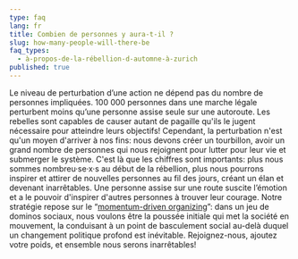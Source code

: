 ```yaml
---
type: faq
lang: fr
title: Combien de personnes y aura-t-il ?
slug: how-many-people-will-there-be
faq_types:
  - à-propos-de-la-rébellion-d-automne-à-zurich
published: true
---
```

Le niveau de perturbation d’une action ne dépend pas du nombre de personnes impliquées. 100 000 personnes dans une marche légale perturbent moins qu’une personne assise seule sur une autoroute. Les rebelles sont capables de causer autant de pagaille qu'ils le jugent nécessaire pour atteindre leurs objectifs! Cependant, la perturbation n'est qu'un moyen d'arriver à nos fins: nous devons créer un tourbillon, avoir un grand nombre de personnes qui nous rejoignent pour lutter pour leur vie et submerger le système. C'est là que les chiffres sont importants: plus nous sommes nombreu·se·x·s au début de la rébellion, plus nous pourrons inspirer et attirer de nouvelles personnes au fil des jours, créant un élan et devenant inarrêtables. Une personne assise sur une route suscite l’émotion et a le pouvoir d'inspirer d'autres personnes à trouver leur courage. Notre stratégie repose sur le “[momentum-driven organizing](https://by2020weriseup.net/assets/presentations/Presentation-momentum-driven-organising-EN.pdf)”: dans un jeu de dominos sociaux, nous voulons être la poussée initiale qui met la société en mouvement, la conduisant à un point de basculement social au-delà duquel un changement politique profond est inévitable. Rejoignez-nous, ajoutez votre poids, et ensemble nous serons inarrêtables!
